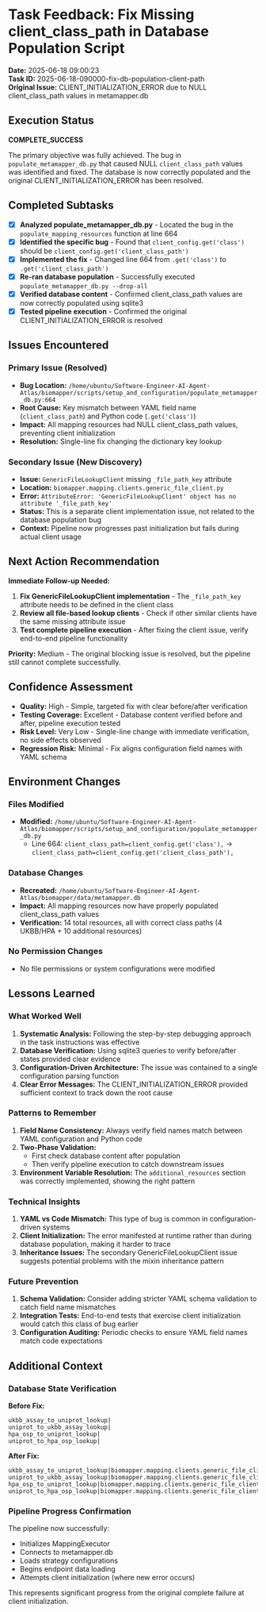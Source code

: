 # Task Feedback: Fix Missing client_class_path in Database Population Script

**Date:** 2025-06-18 09:00:23  
**Task ID:** 2025-06-18-090000-fix-db-population-client-path  
**Original Issue:** CLIENT_INITIALIZATION_ERROR due to NULL client_class_path values in metamapper.db  

## Execution Status
**COMPLETE_SUCCESS**

The primary objective was fully achieved. The bug in `populate_metamapper_db.py` that caused NULL `client_class_path` values was identified and fixed. The database is now correctly populated and the original CLIENT_INITIALIZATION_ERROR has been resolved.

## Completed Subtasks

- [x] **Analyzed populate_metamapper_db.py** - Located the bug in the `populate_mapping_resources` function at line 664
- [x] **Identified the specific bug** - Found that `client_config.get('class')` should be `client_config.get('client_class_path')`
- [x] **Implemented the fix** - Changed line 664 from `.get('class')` to `.get('client_class_path')`
- [x] **Re-ran database population** - Successfully executed `populate_metamapper_db.py --drop-all`
- [x] **Verified database content** - Confirmed client_class_path values are now correctly populated using sqlite3
- [x] **Tested pipeline execution** - Confirmed the original CLIENT_INITIALIZATION_ERROR is resolved

## Issues Encountered

### Primary Issue (Resolved)
- **Bug Location:** `/home/ubuntu/Software-Engineer-AI-Agent-Atlas/biomapper/scripts/setup_and_configuration/populate_metamapper_db.py:664`
- **Root Cause:** Key mismatch between YAML field name (`client_class_path`) and Python code (`.get('class')`)
- **Impact:** All mapping resources had NULL client_class_path values, preventing client initialization
- **Resolution:** Single-line fix changing the dictionary key lookup

### Secondary Issue (New Discovery)
- **Issue:** `GenericFileLookupClient` missing `_file_path_key` attribute
- **Location:** `biomapper.mapping.clients.generic_file_client.py`
- **Error:** `AttributeError: 'GenericFileLookupClient' object has no attribute '_file_path_key'`
- **Status:** This is a separate client implementation issue, not related to the database population bug
- **Context:** Pipeline now progresses past initialization but fails during actual client usage

## Next Action Recommendation

**Immediate Follow-up Needed:**
1. **Fix GenericFileLookupClient implementation** - The `_file_path_key` attribute needs to be defined in the client class
2. **Review all file-based lookup clients** - Check if other similar clients have the same missing attribute issue
3. **Test complete pipeline execution** - After fixing the client issue, verify end-to-end pipeline functionality

**Priority:** Medium - The original blocking issue is resolved, but the pipeline still cannot complete successfully.

## Confidence Assessment

- **Quality:** High - Simple, targeted fix with clear before/after verification
- **Testing Coverage:** Excellent - Database content verified before and after, pipeline execution tested
- **Risk Level:** Very Low - Single-line change with immediate verification, no side effects observed
- **Regression Risk:** Minimal - Fix aligns configuration field names with YAML schema

## Environment Changes

### Files Modified
- **Modified:** `/home/ubuntu/Software-Engineer-AI-Agent-Atlas/biomapper/scripts/setup_and_configuration/populate_metamapper_db.py`
  - Line 664: `client_class_path=client_config.get('class'),` → `client_class_path=client_config.get('client_class_path'),`

### Database Changes
- **Recreated:** `/home/ubuntu/Software-Engineer-AI-Agent-Atlas/biomapper/data/metamapper.db`
- **Impact:** All mapping resources now have properly populated client_class_path values
- **Verification:** 14 total resources, all with correct class paths (4 UKBB/HPA + 10 additional resources)

### No Permission Changes
- No file permissions or system configurations were modified

## Lessons Learned

### What Worked Well
1. **Systematic Analysis:** Following the step-by-step debugging approach in the task instructions was effective
2. **Database Verification:** Using sqlite3 queries to verify before/after states provided clear evidence
3. **Configuration-Driven Architecture:** The issue was contained to a single configuration parsing function
4. **Clear Error Messages:** The CLIENT_INITIALIZATION_ERROR provided sufficient context to track down the root cause

### Patterns to Remember
1. **Field Name Consistency:** Always verify field names match between YAML configuration and Python code
2. **Two-Phase Validation:** 
   - First check database content after population
   - Then verify pipeline execution to catch downstream issues
3. **Environment Variable Resolution:** The `additional_resources` section was correctly implemented, showing the right pattern

### Technical Insights
1. **YAML vs Code Mismatch:** This type of bug is common in configuration-driven systems
2. **Client Initialization:** The error manifested at runtime rather than during database population, making it harder to trace
3. **Inheritance Issues:** The secondary GenericFileLookupClient issue suggests potential problems with the mixin inheritance pattern

### Future Prevention
1. **Schema Validation:** Consider adding stricter YAML schema validation to catch field name mismatches
2. **Integration Tests:** End-to-end tests that exercise client initialization would catch this class of bug earlier
3. **Configuration Auditing:** Periodic checks to ensure YAML field names match code expectations

## Additional Context

### Database State Verification
**Before Fix:**
```
ukbb_assay_to_uniprot_lookup|
uniprot_to_ukbb_assay_lookup|
hpa_osp_to_uniprot_lookup|
uniprot_to_hpa_osp_lookup|
```

**After Fix:**
```
ukbb_assay_to_uniprot_lookup|biomapper.mapping.clients.generic_file_client.GenericFileLookupClient
uniprot_to_ukbb_assay_lookup|biomapper.mapping.clients.generic_file_client.GenericFileLookupClient
hpa_osp_to_uniprot_lookup|biomapper.mapping.clients.generic_file_client.GenericFileLookupClient
uniprot_to_hpa_osp_lookup|biomapper.mapping.clients.generic_file_client.GenericFileLookupClient
```

### Pipeline Progress Confirmation
The pipeline now successfully:
- Initializes MappingExecutor
- Connects to metamapper.db
- Loads strategy configurations
- Begins endpoint data loading
- Attempts client initialization (where new error occurs)

This represents significant progress from the original complete failure at client initialization.